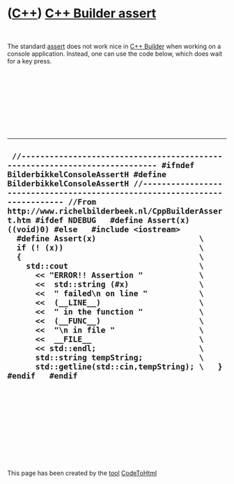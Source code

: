



 

 

 

 

 

([C++](Cpp.md)) [C++ Builder assert](CppBuilderAssert.md)
===========================================================

 

The standard [assert](CppAssert.md) does not work nice in [C++
Builder](CppBuilder.md) when working on a console application. Instead,
one can use the code below, which does wait for a key press.

 

 

 

 

 

  -------------------------------------------------------------------------------------------------------------------------------------------------------------------------------------------------------------------------------------------------------------------------------------------------------------------------------------------------------------------------------------------------------------------------------------------------------------------------------------------------------------------------------------------------------------------------------------------------------------------------------------------------------------------------------------------------------------------------------------------------------------------------------------------------------------------------------------------------------------------------------------------------------------------------------------------------------------------------------------------------------------------------------------------------------------------
  ` //--------------------------------------------------------------------------- #ifndef BilderbikkelConsoleAssertH #define BilderbikkelConsoleAssertH //--------------------------------------------------------------------------- //From http://www.richelbilderbeek.nl/CppBuilderAssert.htm #ifdef NDEBUG   #define Assert(x) ((void)0) #else   #include <iostream>    #define Assert(x)                      \   if (! (x))                             \   {                                      \     std::cout                            \       << "ERROR!! Assertion "            \       <<  std::string (#x)               \       <<  " failed\n on line "           \       <<  (__LINE__)                     \       <<  " in the function "            \       <<  (__FUNC__)                     \       <<  "\n in file "                  \       <<  __FILE__                       \       << std::endl;                      \       std::string tempString;            \       std::getline(std::cin,tempString); \   } #endif   #endif`
  -------------------------------------------------------------------------------------------------------------------------------------------------------------------------------------------------------------------------------------------------------------------------------------------------------------------------------------------------------------------------------------------------------------------------------------------------------------------------------------------------------------------------------------------------------------------------------------------------------------------------------------------------------------------------------------------------------------------------------------------------------------------------------------------------------------------------------------------------------------------------------------------------------------------------------------------------------------------------------------------------------------------------------------------------------------------

 

 

 

 

 





 




This page has been created by the [tool](Tools.md)
[CodeToHtml](ToolCodeToHtml.md)
